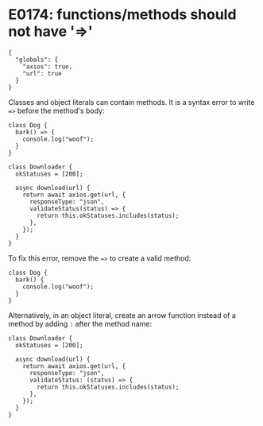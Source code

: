 # E0174: functions/methods should not have '=>'

```config-for-examples
{
  "globals": {
    "axios": true,
    "url": true
  }
}
```

Classes and object literals can contain methods. It is a syntax error to write
`=>` before the method's body:

    class Dog {
      bark() => {
        console.log("woof");
      }
    }

    class Downloader {
      okStatuses = [200];

      async download(url) {
        return await axios.get(url, {
          responseType: "json",
          validateStatus(status) => {
            return this.okStatuses.includes(status);
          },
        });
      }
    }

To fix this error, remove the `=>` to create a valid method:

    class Dog {
      bark() {
        console.log("woof");
      }
    }

Alternatively, in an object literal, create an arrow function instead of a
method by adding `:` after the method name:

    class Downloader {
      okStatuses = [200];

      async download(url) {
        return await axios.get(url, {
          responseType: "json",
          validateStatus: (status) => {
            return this.okStatuses.includes(status);
          },
        });
      }
    }

